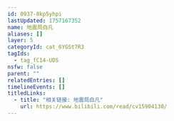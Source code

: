 ```yaml
---
id: 0937-8kp5yhpi
lastUpdated: 1757167352
name: 地震局白凡
aliases: []
layer: 5
categoryId: cat_6YGSt7R3
tagIds:
  - tag_fC14-UDS
nsfw: false
parent: ""
relatedEntries: []
timelineEvents: []
titledLinks:
  - title: "相关链接: 地震局白凡"
    url: https://www.bilibili.com/read/cv15904130/
---
```


